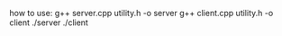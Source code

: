 how to use:
g++ server.cpp utility.h -o server
g++ client.cpp utility.h -o client
./server
./client
